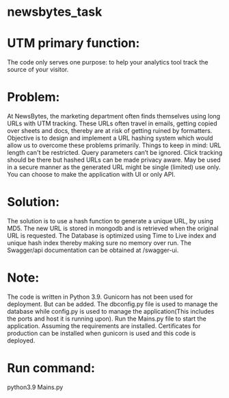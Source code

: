 # newsbytes_task
# UTM primary function:
 The code only serves one purpose: to help your analytics tool track the source of your visitor.

# Problem: 
At NewsBytes, the marketing department often finds themselves using long URLs with UTM tracking. These URLs often travel in emails, getting copied over sheets and docs, thereby are at risk of getting ruined by formatters. Objective is to design and implement a URL hashing system which would allow us to overcome these problems primarily. Things to keep in mind: URL length can't be restricted. Query parameters can’t be ignored. Click tracking should be there but hashed URLs can be made privacy aware. May be used in a secure manner as the generated URL might be single (limited) use only. You can choose to make the application with UI or only API.

# Solution:
The solution is to use a hash function to generate a unique URL, by using MD5. The new URL is stored in mongodb and is retrieved when the original URL is requested.
The Database is optimized using Time to Live index and unique hash index thereby making sure no memory over run.
The Swagger/api documentation can be obtained at /swagger-ui.

# Note:
The code is written in Python 3.9.
Gunicorn has not been used for deployment. But can be added. The dbconfig.py file is used to manage the database while config.py is used to manage the application(This includes the ports and host it is running upon).
Run the Mains.py file to start the application. Assuming the requirements are installed. Certificates for production can be installed when gunicorn is used and this code is deployed.

# Run command:
python3.9 Mains.py
